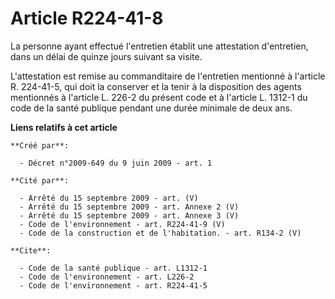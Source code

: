 # Article R224-41-8

La personne ayant effectué l'entretien établit une attestation d'entretien, dans un délai de quinze jours suivant sa visite.

L'attestation est remise au commanditaire de l'entretien mentionné à l'article R. 224-41-5, qui doit la conserver et la tenir
à la disposition des agents mentionnés à l'article L. 226-2 du présent code et à l'article L. 1312-1 du code de la santé
publique pendant une durée minimale de deux ans.

**Liens relatifs à cet article**

	**Créé par**:

	  - Décret n°2009-649 du 9 juin 2009 - art. 1

	**Cité par**:

	  - Arrêté du 15 septembre 2009 - art. (V)
	  - Arrêté du 15 septembre 2009 - art. Annexe 2 (V)
	  - Arrêté du 15 septembre 2009 - art. Annexe 3 (V)
	  - Code de l'environnement - art. R224-41-9 (V)
	  - Code de la construction et de l'habitation. - art. R134-2 (V)

	**Cite**:

	  - Code de la santé publique - art. L1312-1
	  - Code de l'environnement - art. L226-2
	  - Code de l'environnement - art. R224-41-5
